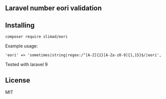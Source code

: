 Laravel number eori validation
---

## Installing

```shell
composer require slimad/eori
```

Example usage:
```
'eori' => 'sometimes|string|regex:/^[A-Z]{2}[A-Za-z0-9]{1,15}$/|eori',
```

Tested with laravel 9


## License

MIT

